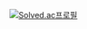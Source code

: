 [![Solved.ac프로필](http://mazassumnida.wtf/api/v2/generate_badge?boj=cjmin2004)](https://solved.ac/cjmin2004)
